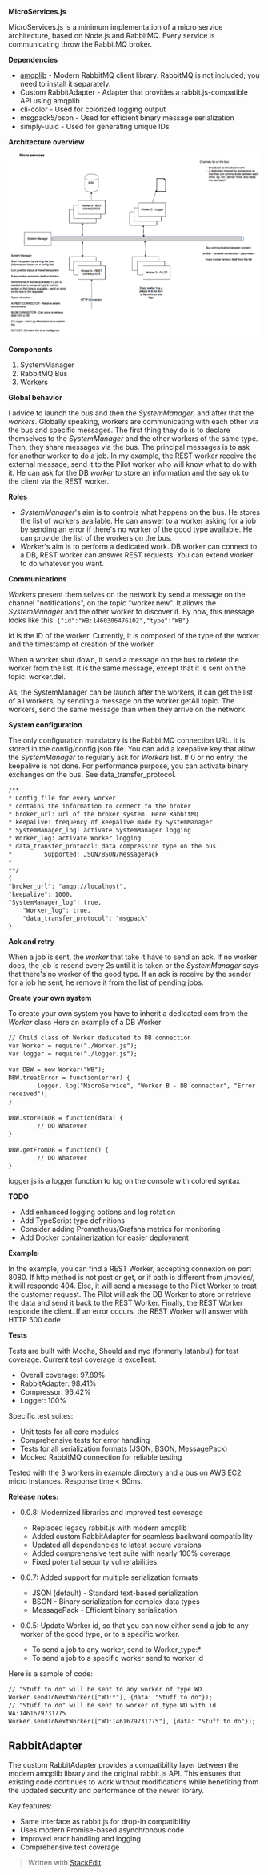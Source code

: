 **MicroServices.js**

MicroServices.js is a minimum implementation of a micro service architecture, based on Node.js and RabbitMQ.
Every service is communicating throw the RabbitMQ broker.

**Dependencies**

 -  [amqplib](https://github.com/amqp-node/amqplib) - Modern RabbitMQ client library. RabbitMQ is not included; you need to install it separately.
 - Custom RabbitAdapter - Adapter that provides a rabbit.js-compatible API using amqplib
 - cli-color - Used for colorized logging output
 - msgpack5/bson - Used for efficient binary message serialization
 - simply-uuid - Used for generating unique IDs

**Architecture overview**

![Architecture](https://raw.githubusercontent.com/kobe1980/MicroServices/master/doc/archi.png)

**Components**

 1. SystemManager
 2. RabbitMQ Bus
 3. Workers

**Global behavior**

I advice to launch the bus and then the *SystemManager*, and after that the *workers*.
Globally speaking, workers are communicating with each other via the bus and specific messages. 
The first thing they do is to declare themselves to the *SystemManager* and the other workers of the same type.
Then, they share messages via the bus. The principal messages is to ask for another worker to do a job.
In my example, the REST worker receive the external message, send it to the Pilot worker who will know what to do with it. He can ask for the DB *worker* to store an information and the say ok to the client via the REST worker.

**Roles**

 - *SystemManager*'s aim is to controls what happens on the bus. He stores the list of workers available. He can answer to a worker asking for a job by sending an error if there's no worker of the good type available. He can provide the list of the workers on the bus.
 - *Worker*'s aim is to perform a dedicated work. DB worker can connect to a DB, REST worker can answer REST requests. You can extend worker to do whatever you want.

**Communications**

*Workers* present them selves on the network by send a message on the channel "notifications", on the topic "worker.new". It allows the *SystemManager* and the other worker to discover it.
By now, this message looks like this:
`{"id":"WB:1460306476102","type":"WB"}`

id is the ID of the worker. 
Currently, it is composed of the type of the worker and the timestamp of creation of the worker.

When a worker shut down, it send a message on the bus to delete the worker from the list. It is the same message, except that it is sent on the topic: worker.del.

As, the SystemManager can be launch after the workers, it can get the list of all workers, by sending a message on the worker.getAll topic. The workers, send the same message than when they arrive on the network.

**System configuration**

The only configuration mandatory is the RabbitMQ connection URL. It is stored in the config/config.json file.
You can add a keepalive key that allow the *SystemManager* to regularly ask for *Workers* list. If 0 or no entry, the keepalive is not done.
For performance purpose, you can activate binary exchanges on the bus. See data_transfer_protocol.

    /**
	* Config file for every worker 
	* contains the information to connect to the broker
	* broker_url: url of the broker system. Here RabbitMQ
	* keepalive: frequency of keepalive made by SystemManager
	* SystemManager_log: activate SystemManager logging
	* Worker_log: activate Worker logging
	* data_transfer_protocol: data compression type on the bus. 
	*         Supported: JSON/BSON/MessagePack
	* 
	**/ 
	{
	"broker_url": "amqp://localhost",
	"keepalive": 1000,
	"SystemManager_log": true,
        "Worker_log": true,
        "data_transfer_protocol": "msgpack"
	}



**Ack and retry**

When a job is sent, the *worker* that take it have to send an ack. If no worker does, the job is resend every 2s until it is taken or the *SystemManager* says that there's no worker of the good type.
If an ack is receive by the sender for a job he sent, he remove it from the list of pending jobs. 

**Create your own system**

To create your own system you have to inherit a dedicated com from the *Worker* class
Here an example of a DB Worker

    // Child class of Worker dedicated to DB connection
    var Worker = require("./Worker.js");
    var logger = require("./logger.js");
    
    var DBW = new Worker("WB");
    DBW.treatError = function(error) {
            logger. log("MicroService", "Worker B - DB connector", "Error received");
    }
    
    DBW.storeInDB = function(data) {
            // DO Whatever
    }
    
    DBW.getFromDB = function() {
            // DO Whatever
    }
    
    
   logger.js is a logger function to log on the console with colored syntax

**TODO**

- Add enhanced logging options and log rotation
- Add TypeScript type definitions
- Consider adding Prometheus/Grafana metrics for monitoring
- Add Docker containerization for easier deployment

**Example**

In the example, you can find a REST Worker, accepting connexion on port 8080.
If http method is not post or get, or if path is different from /movies/, it will responde 404.
Else, it will send a message to the Pilot Worker to treat the customer request.
The Pilot will ask the DB Worker to store or retrieve the data and send it back to the REST Worker.
Finally, the REST Worker responde the client.
If an error occurs, the REST Worker will answer with HTTP 500 code.

**Tests**

Tests are built with Mocha, Should and nyc (formerly Istanbul) for test coverage.
Current test coverage is excellent:

 - Overall coverage: 97.89% 
 - RabbitAdapter: 98.41%
 - Compressor: 96.42%
 - Logger: 100%

Specific test suites:
 - Unit tests for all core modules
 - Comprehensive tests for error handling
 - Tests for all serialization formats (JSON, BSON, MessagePack)
 - Mocked RabbitMQ connection for reliable testing

Tested with the 3 workers in example directory and a bus on AWS EC2 micro instances. Response time < 90ms.

**Release notes:**

 - 0.0.8: Modernized libraries and improved test coverage
   - Replaced legacy rabbit.js with modern amqplib 
   - Added custom RabbitAdapter for seamless backward compatibility
   - Updated all dependencies to latest secure versions
   - Added comprehensive test suite with nearly 100% coverage
   - Fixed potential security vulnerabilities

 - 0.0.7: Added support for multiple serialization formats
   - JSON (default) - Standard text-based serialization
   - BSON - Binary serialization for complex data types
   - MessagePack - Efficient binary serialization

 - 0.0.5: Update Worker id, so that you can now either send a job to any worker of the good type, or to a specific worker. 
   - To send a job to any worker, send to Worker_type:*
   - To send a job to a specific worker send to worker id

Here is a sample of code:

    // "Stuff to do" will be sent to any worker of type WD
    Worker.sendToNextWorker(["WD:*"], {data: "Stuff to do"});
    // "Stuff to do" will be sent to worker of type WD with id WA:1461679731775
    Worker.sendToNextWorker(["WD:1461679731775"], {data: "Stuff to do"});
      

## RabbitAdapter

The custom RabbitAdapter provides a compatibility layer between the modern amqplib library and the original rabbit.js API. This ensures that existing code continues to work without modifications while benefiting from the updated security and performance of the newer library.

Key features:
- Same interface as rabbit.js for drop-in compatibility
- Uses modern Promise-based asynchronous code
- Improved error handling and logging
- Comprehensive test coverage

> Written with [StackEdit](https://stackedit.io/).
